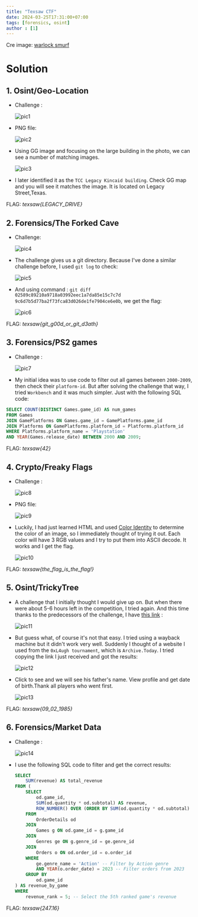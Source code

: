 ```yaml
--- 
title: "Texsaw CTF"
date: 2024-03-25T17:31:00+07:00
tags: [forensics, osint]
author : [1]
---
```


Cre image: [warlock smurf](https://warlocksmurf.github.io/$whoami/)
# Solution
## 1. Osint/Geo-Location 
- Challenge :

    ![pic1](/assets/posts/TexsawCTF%202024/Geo-location/Chall.png)
- PNG file: 

    ![pic2](/assets/posts/TexsawCTF%202024/Geo-location/picture.jpg)
- Using GG image and focusing on the large building in the photo, we can see a number of matching images.

    ![pic3](/assets/posts/TexsawCTF%202024/Geo-location/CheckGGimg.png)
-  I later identified it as the ```TCC Legacy Kincaid building```. Check GG map and you will see it matches the image. It is located on Legacy Street,Texas.

FLAG: *texsaw{LEGACY_DRIVE}*

## 2. Forensics/The Forked Cave
- Challenge:

    ![pic4](/assets/posts/TexsawCTF%202024/The%20Forked%20Cave/Chall.png)
- The challenge gives us a git directory. Because I've done a similar challenge before, I used ```git log``` to check:

    ![pic5](/assets/posts/TexsawCTF%202024/The%20Forked%20Cave/GitLog.png)
- And using command : ```git diff 02589c89210a9718a03992eec1a7da85e15c7c7d 9c6d7b5d77ba2f73fca83d026de1fe7904ce6e0b```, we get the flag:

    ![pic6](/assets/posts/TexsawCTF%202024/The%20Forked%20Cave/GitDiff.png)

FLAG: *texsaw{git_g00d_or_git_d3ath}*

## 3. Forensics/PS2 games 
- Challenge : 

    ![pic7](/assets/posts/TexsawCTF%202024/PS2%20games/Chall.png)
- My initial idea was to use code to filter out all games between ```2000-2009```, then check their ```platform-id```. But after solving the challenge that way, I tried ```Workbench``` and it was much simpler. Just with the following SQL code:

```sql
SELECT COUNT(DISTINCT Games.game_id) AS num_games
FROM Games
JOIN GamePlatforms ON Games.game_id = GamePlatforms.game_id
JOIN Platforms ON GamePlatforms.platform_id = Platforms.platform_id
WHERE Platforms.platform_name = 'Playstation'
AND YEAR(Games.release_date) BETWEEN 2000 AND 2009;
```

FLAG: *texsaw{42}*

## 4. Crypto/Freaky Flags
- Challenge :

    ![pic8](/assets/posts/TexsawCTF%202024/Freaky%20Flags/chall.png)
- PNG file:

    ![pic9](/assets/posts/TexsawCTF%202024/Freaky%20Flags/freakyFlags.png)
- Luckily, I had just learned HTML and used [Color Identity](https://redketchup.io/color-picker) to determine the color of an image, so I immediately thought of trying it out. Each color will have 3 RGB values and I try to put them into ASCII decode. It works and I get the flag.

    ![pic10](/assets/posts/TexsawCTF%202024/Freaky%20Flags/Decode.png)

FLAG: *texsaw{the_flag_is_the_flag!}*

## 5. Osint/TrickyTree
- A challenge that I initially thought I would give up on. But when there were about 5-6 hours left in the competition, I tried again. And this time thanks to the predecessors of the challenge, I have [this link](https://www.familytreenow.com/trees/715273) :

    ![pic11](/assets/posts/TexsawCTF%202024/TrickyTree/Link.png)
- But guess what, of course it's not that easy. I tried using a wayback machine but it didn't work very well. Suddenly I thought of a website I used from the ```0xL4ugh tournament```, which is ```Archive.Today```. I tried copying the link I just received and got the results:

    ![pic12](/assets/posts/TexsawCTF%202024/TrickyTree/ArchiveToday.png)
- Click to see and we will see his father's name. View profile and get date of birth.Thank all players who went first.

    ![pic13](/assets/posts/TexsawCTF%202024/TrickyTree/FatherDOB.png)

FLAG: *texsaw{09_02_1985}*

## 6. Forensics/Market Data
- Challenge :

    ![pic14](/assets/posts/TexsawCTF%202024/Marked%20Data/Chall.png)
- I use the following SQL code to filter and get the correct results:

    ```sql
    SELECT 
        SUM(revenue) AS total_revenue
    FROM (
        SELECT 
            od.game_id,
            SUM(od.quantity * od.subtotal) AS revenue,
            ROW_NUMBER() OVER (ORDER BY SUM(od.quantity * od.subtotal) DESC) AS revenue_rank
        FROM 
            OrderDetails od
        JOIN 
            Games g ON od.game_id = g.game_id
        JOIN 
            Genres ge ON g.genre_id = ge.genre_id
        JOIN 
            Orders o ON od.order_id = o.order_id
        WHERE 
            ge.genre_name = 'Action' -- Filter by Action genre
            AND YEAR(o.order_date) = 2023 -- Filter orders from 2023
        GROUP BY 
            od.game_id
    ) AS revenue_by_game
    WHERE 
        revenue_rank = 5; -- Select the 5th ranked game's revenue
    ```

FLAG: *texsaw{247.16}*